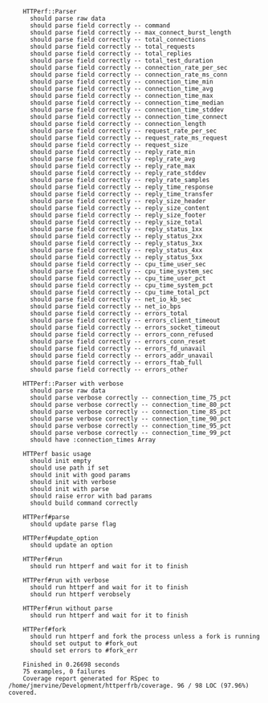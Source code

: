 		
		HTTPerf::Parser
		  should parse raw data
		  should parse field correctly -- command
		  should parse field correctly -- max_connect_burst_length
		  should parse field correctly -- total_connections
		  should parse field correctly -- total_requests
		  should parse field correctly -- total_replies
		  should parse field correctly -- total_test_duration
		  should parse field correctly -- connection_rate_per_sec
		  should parse field correctly -- connection_rate_ms_conn
		  should parse field correctly -- connection_time_min
		  should parse field correctly -- connection_time_avg
		  should parse field correctly -- connection_time_max
		  should parse field correctly -- connection_time_median
		  should parse field correctly -- connection_time_stddev
		  should parse field correctly -- connection_time_connect
		  should parse field correctly -- connection_length
		  should parse field correctly -- request_rate_per_sec
		  should parse field correctly -- request_rate_ms_request
		  should parse field correctly -- request_size
		  should parse field correctly -- reply_rate_min
		  should parse field correctly -- reply_rate_avg
		  should parse field correctly -- reply_rate_max
		  should parse field correctly -- reply_rate_stddev
		  should parse field correctly -- reply_rate_samples
		  should parse field correctly -- reply_time_response
		  should parse field correctly -- reply_time_transfer
		  should parse field correctly -- reply_size_header
		  should parse field correctly -- reply_size_content
		  should parse field correctly -- reply_size_footer
		  should parse field correctly -- reply_size_total
		  should parse field correctly -- reply_status_1xx
		  should parse field correctly -- reply_status_2xx
		  should parse field correctly -- reply_status_3xx
		  should parse field correctly -- reply_status_4xx
		  should parse field correctly -- reply_status_5xx
		  should parse field correctly -- cpu_time_user_sec
		  should parse field correctly -- cpu_time_system_sec
		  should parse field correctly -- cpu_time_user_pct
		  should parse field correctly -- cpu_time_system_pct
		  should parse field correctly -- cpu_time_total_pct
		  should parse field correctly -- net_io_kb_sec
		  should parse field correctly -- net_io_bps
		  should parse field correctly -- errors_total
		  should parse field correctly -- errors_client_timeout
		  should parse field correctly -- errors_socket_timeout
		  should parse field correctly -- errors_conn_refused
		  should parse field correctly -- errors_conn_reset
		  should parse field correctly -- errors_fd_unavail
		  should parse field correctly -- errors_addr_unavail
		  should parse field correctly -- errors_ftab_full
		  should parse field correctly -- errors_other
		
		HTTPerf::Parser with verbose
		  should parse raw data
		  should parse verbose correctly -- connection_time_75_pct
		  should parse verbose correctly -- connection_time_80_pct
		  should parse verbose correctly -- connection_time_85_pct
		  should parse verbose correctly -- connection_time_90_pct
		  should parse verbose correctly -- connection_time_95_pct
		  should parse verbose correctly -- connection_time_99_pct
		  should have :connection_times Array
		
		HTTPerf basic usage
		  should init empty
		  should use path if set
		  should init with good params
		  should init with verbose
		  should init with parse
		  should raise error with bad params
		  should build command correctly
		
		HTTPerf#parse
		  should update parse flag
		
		HTTPerf#update_option
		  should update an option
		
		HTTPerf#run
		  should run httperf and wait for it to finish
		
		HTTPerf#run with verbose
		  should run httperf and wait for it to finish
		  should run httperf verobsely
		
		HTTPerf#run without parse
		  should run httperf and wait for it to finish
		
		HTTPerf#fork
		  should run httperf and fork the process unless a fork is running
		  should set output to #fork_out
		  should set errors to #fork_err
		
		Finished in 0.26698 seconds
		75 examples, 0 failures
		Coverage report generated for RSpec to /home/jmervine/Development/httperfrb/coverage. 96 / 98 LOC (97.96%) covered.
